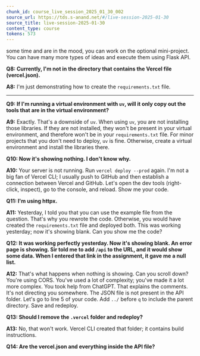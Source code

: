 ```yaml
---
chunk_id: course_live_session_2025_01_30_002
source_url: https://tds.s-anand.net/#/live-session-2025-01-30
source_title: live-session-2025-01-30
content_type: course
tokens: 573
---
```


 some time and are in the mood, you can work on the optional mini-project. You can have many more types of ideas and execute them using Flask API.

**Q8: Currently, I'm not in the directory that contains the Vercel file (vercel.json).**

**A8:** I'm just demonstrating how to create the `requirements.txt` file.

---

**Q9: If I'm running a virtual environment with `uv`, will it only copy out the tools that are in the virtual environment?**

**A9:** Exactly. That's a downside of `uv`. When using `uv`, you are not installing those libraries. If they are not installed, they won't be present in your virtual environment, and therefore won't be in your `requirements.txt` file. For minor projects that you don't need to deploy, `uv` is fine. Otherwise, create a virtual environment and install the libraries there.

**Q10: Now it's showing nothing. I don't know why.**

**A10:** Your server is not running. Run `vercel deploy --prod` again. I'm not a big fan of Vercel CLI; I usually push to GitHub and then establish a connection between Vercel and GitHub. Let's open the dev tools (right-click, inspect), go to the console, and reload. Show me your code.

**Q11: I'm using httpx.**

**A11:** Yesterday, I told you that you can use the example file from the question. That's why you rewrote the code. Otherwise, you would have created the `requirements.txt` file and deployed both. This was working yesterday; now it's showing blank. Can you show me the code?

**Q12: It was working perfectly yesterday. Now it's showing blank. An error page is showing. Sir told me to add `/api` to the URL, and it would show some data. When I entered that link in the assignment, it gave me a null list.**

**A12:** That's what happens when nothing is showing. Can you scroll down? You're using CORS. You've used a lot of complexity; you've made it a lot more complex. You took help from ChatGPT. That explains the comments. It's not directing you somewhere. The JSON file is not present in the API folder. Let's go to line 5 of your code. Add `../` before `q` to include the parent directory. Save and redeploy.

**Q13: Should I remove the `.vercel` folder and redeploy?**

**A13:** No, that won't work. Vercel CLI created that folder; it contains build instructions.

**Q14: Are the vercel.json and everything inside the API file?**
